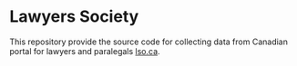# Lawyers Society

This repository provide the source code for collecting data from Canadian portal for lawyers and paralegals [lso.ca](https://lso.ca/public-resources/finding-a-lawyer-or-paralegal/lawyer-and-paralegal-directory).

